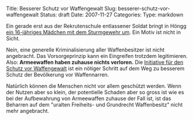 Title: Besserer Schutz vor Waffengewalt
Slug: besserer-schutz-vor-waffengewalt
Status: draft
Date: 2007-11-27
Categories:
Type: markdown

Ein gerade erst aus der Rekrutenschule entlassener Soldat bringt in Höngg [ein 16-jähriges Mädchen mit dem Sturmgewehr um](http://www.tagesanzeiger.ch/dyn/news/zuerich/817718.html). Ein Motiv ist nicht in Sicht.

Nein, eine generelle Kriminalisierung aller Waffenbesitzer ist nicht angebracht. Das Vorsorgeprinzip kann ein Eingreifen trotzdem legitimieren. Also: **Armeewaffen haben zuhause nichts verloren.** Die [Initiative für den Schutz vor Waffengewalt](http://www.schutz-vor-waffengewalt.ch/) ist ein nötiger Schritt auf dem Weg zu besserem Schutz der Bevölkerung vor Waffennarren.

Natürlich können die Menschen nicht vor allem geschützt werden. Wenn der Nutzen aber so klein, der potentielle Schaden aber so gross ist wie es bei der Aufbewahrung von Armeewaffen zuhause der Fall ist, ist das Beharren auf dem "uralten Freiheits- und Grundrecht Waffenbesitz" nicht mehr angebracht.
